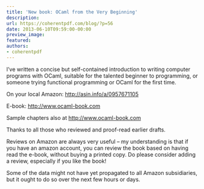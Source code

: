 ```yaml
---
title: 'New book: OCaml from the Very Beginning'
description:
url: https://coherentpdf.com/blog/?p=56
date: 2013-06-10T09:59:00-00:00
preview_image:
featured:
authors:
- coherentpdf
---
```


<p>I&rsquo;ve written a concise but self-contained introduction to writing  computer programs with OCaml, suitable for the talented beginner to  programming, or someone trying functional programming or OCaml for the  first time.</p>
<p>On your local Amazon: <a href="http://asin.info/a/0957671105" class="moz-txt-link-freetext">http://asin.info/a/0957671105</a></p>
<p>E-book: <a href="http://www.ocaml-book.com" class="moz-txt-link-freetext">http://www.ocaml-book.com</a></p>
<p>Sample chapters also at <a href="http://www.ocaml-book.com" class="moz-txt-link-freetext">http://www.ocaml-book.com</a></p>
<p>Thanks to all those who reviewed and proof-read earlier drafts.</p>
<p>Reviews on Amazon are always very useful &ndash; my understanding is that if  you have an amazon account, you can review the book based on having read  the e-book, without buying a printed copy. Do please consider adding a  review, especially if you like the book!</p>
<p>Some of the data might not have yet propagated to all Amazon subsidiaries, but it ought to do so over the next few hours or days.</p>


